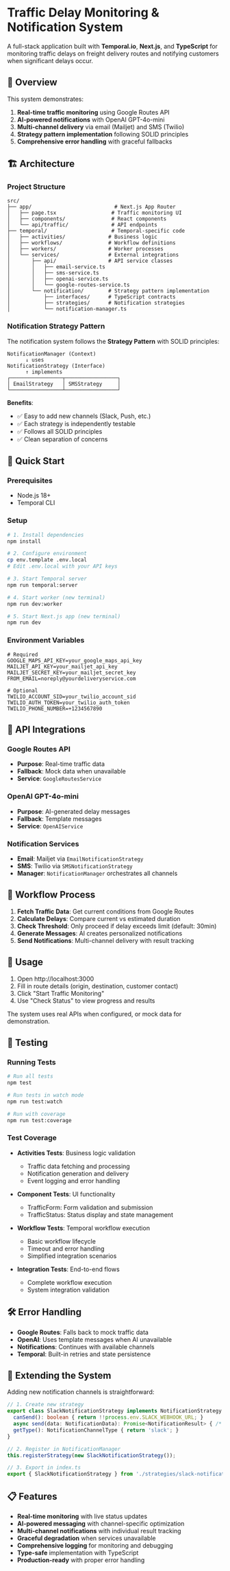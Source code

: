 # Traffic Delay Monitoring & Notification System

A full-stack application built with **Temporal.io**, **Next.js**, and **TypeScript** for monitoring traffic delays on freight delivery routes and notifying customers when significant delays occur.

## 🎯 Overview

This system demonstrates:
1. **Real-time traffic monitoring** using Google Routes API
2. **AI-powered notifications** with OpenAI GPT-4o-mini
3. **Multi-channel delivery** via email (Mailjet) and SMS (Twilio)
4. **Strategy pattern implementation** following SOLID principles
5. **Comprehensive error handling** with graceful fallbacks

## 🏗️ Architecture

### Project Structure
```
src/
├── app/                           # Next.js App Router
│   ├── page.tsx                  # Traffic monitoring UI
│   ├── components/               # React components
│   └── api/traffic/              # API endpoints
├── temporal/                     # Temporal-specific code
│   ├── activities/              # Business logic
│   ├── workflows/               # Workflow definitions
│   ├── workers/                 # Worker processes
│   └── services/                # External integrations
│       ├── api/                 # API service classes
│       │   ├── email-service.ts
│       │   ├── sms-service.ts
│       │   ├── openai-service.ts
│       │   └── google-routes-service.ts
│       └── notification/        # Strategy pattern implementation
│           ├── interfaces/      # TypeScript contracts
│           ├── strategies/      # Notification strategies
│           └── notification-manager.ts
```

### Notification Strategy Pattern
The notification system follows the **Strategy Pattern** with SOLID principles:

```
NotificationManager (Context)
      ↓ uses
NotificationStrategy (Interface)
      ↑ implements
┌─────────────────┬─────────────────┐
│ EmailStrategy   │ SMSStrategy     │
└─────────────────┴─────────────────┘
```

**Benefits**:
- ✅ Easy to add new channels (Slack, Push, etc.)
- ✅ Each strategy is independently testable
- ✅ Follows all SOLID principles
- ✅ Clean separation of concerns

## 🚀 Quick Start

### Prerequisites
- Node.js 18+
- Temporal CLI

### Setup
```bash
# 1. Install dependencies
npm install

# 2. Configure environment
cp env.template .env.local
# Edit .env.local with your API keys

# 3. Start Temporal server
npm run temporal:server

# 4. Start worker (new terminal)
npm run dev:worker

# 5. Start Next.js app (new terminal)
npm run dev
```

### Environment Variables
```env
# Required
GOOGLE_MAPS_API_KEY=your_google_maps_api_key
MAILJET_API_KEY=your_mailjet_api_key
MAILJET_SECRET_KEY=your_mailjet_secret_key
FROM_EMAIL=noreply@yourdeliveryservice.com

# Optional
TWILIO_ACCOUNT_SID=your_twilio_account_sid
TWILIO_AUTH_TOKEN=your_twilio_auth_token
TWILIO_PHONE_NUMBER=+1234567890
```

## 🔧 API Integrations

### Google Routes API
- **Purpose**: Real-time traffic data
- **Fallback**: Mock data when unavailable
- **Service**: `GoogleRoutesService`

### OpenAI GPT-4o-mini
- **Purpose**: AI-generated delay messages
- **Fallback**: Template messages
- **Service**: `OpenAIService`

### Notification Services
- **Email**: Mailjet via `EmailNotificationStrategy`
- **SMS**: Twilio via `SMSNotificationStrategy`
- **Manager**: `NotificationManager` orchestrates all channels

## 🎯 Workflow Process

1. **Fetch Traffic Data**: Get current conditions from Google Routes
2. **Calculate Delays**: Compare current vs estimated duration
3. **Check Threshold**: Only proceed if delay exceeds limit (default: 30min)
4. **Generate Messages**: AI creates personalized notifications
5. **Send Notifications**: Multi-channel delivery with result tracking

## 📖 Usage

1. Open http://localhost:3000
2. Fill in route details (origin, destination, customer contact)
3. Click "Start Traffic Monitoring"
4. Use "Check Status" to view progress and results

The system uses real APIs when configured, or mock data for demonstration.

## 🧪 Testing

### Running Tests
```bash
# Run all tests
npm test

# Run tests in watch mode
npm run test:watch

# Run with coverage
npm run test:coverage
```

### Test Coverage
- **Activities Tests**: Business logic validation
  - Traffic data fetching and processing
  - Notification generation and delivery
  - Event logging and error handling

- **Component Tests**: UI functionality
  - TrafficForm: Form validation and submission
  - TrafficStatus: Status display and state management

- **Workflow Tests**: Temporal workflow execution
  - Basic workflow lifecycle
  - Timeout and error handling
  - Simplified integration scenarios

- **Integration Tests**: End-to-end flows
  - Complete workflow execution
  - System integration validation

## 🛠️ Error Handling

- **Google Routes**: Falls back to mock traffic data
- **OpenAI**: Uses template messages when AI unavailable
- **Notifications**: Continues with available channels
- **Temporal**: Built-in retries and state persistence

## 🧪 Extending the System

Adding new notification channels is straightforward:

```typescript
// 1. Create new strategy
export class SlackNotificationStrategy implements NotificationStrategy {
  canSend(): boolean { return !!process.env.SLACK_WEBHOOK_URL; }
  async send(data: NotificationData): Promise<NotificationResult> { /* ... */ }
  getType(): NotificationChannelType { return 'slack'; }
}

// 2. Register in NotificationManager
this.registerStrategy(new SlackNotificationStrategy());

// 3. Export in index.ts
export { SlackNotificationStrategy } from './strategies/slack-notification.strategy';
```

## 📋 Features

- **Real-time monitoring** with live status updates
- **AI-powered messaging** with channel-specific optimization
- **Multi-channel notifications** with individual result tracking
- **Graceful degradation** when services unavailable
- **Comprehensive logging** for monitoring and debugging
- **Type-safe** implementation with TypeScript
- **Production-ready** with proper error handling
